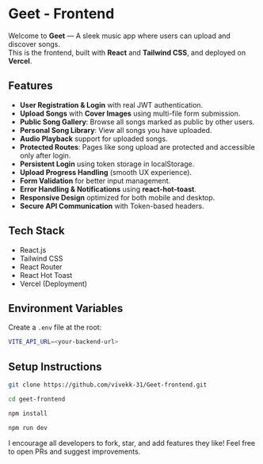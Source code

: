 # Geet - Frontend

Welcome to **Geet** — A sleek music app where users can upload and discover songs.  
This is the frontend, built with **React** and **Tailwind CSS**, and deployed on **Vercel**.

## Features
- **User Registration & Login** with real JWT authentication.
- **Upload Songs** with **Cover Images** using multi-file form submission.
- **Public Song Gallery**: Browse all songs marked as public by other users.
- **Personal Song Library**: View all songs you have uploaded.
- **Audio Playback** support for uploaded songs.
- **Protected Routes**: Pages like song upload are protected and accessible only after login.
- **Persistent Login** using token storage in localStorage.
- **Upload Progress Handling** (smooth UX experience).
- **Form Validation** for better input management.
- **Error Handling & Notifications** using **react-hot-toast**.
- **Responsive Design** optimized for both mobile and desktop.
- **Secure API Communication** with Token-based headers.

## Tech Stack
- React.js
- Tailwind CSS
- React Router
- React Hot Toast
- Vercel (Deployment)

## Environment Variables
Create a `.env` file at the root:

```bash
VITE_API_URL=<your-backend-url>
```

## Setup Instructions
```bash
git clone https://github.com/vivekk-31/Geet-frontend.git
```
```bash
cd geet-frontend
```
```bash
npm install
```
```bash
npm run dev
```

I encourage all developers to fork, star, and add features they like!
Feel free to open PRs and suggest improvements.
